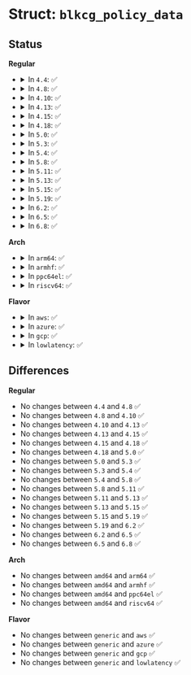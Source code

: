 # Struct: <code>blkcg_policy_data</code>

## Status
<b>Regular</b>
<ul>
<li>
<details>
<summary>In <code>4.4</code>: ✅</summary>

```c
struct blkcg_policy_data {
    struct blkcg *blkcg;
    int plid;
};
```
</details>
</li>
<li>
<details>
<summary>In <code>4.8</code>: ✅</summary>

```c
struct blkcg_policy_data {
    struct blkcg *blkcg;
    int plid;
};
```
</details>
</li>
<li>
<details>
<summary>In <code>4.10</code>: ✅</summary>

```c
struct blkcg_policy_data {
    struct blkcg *blkcg;
    int plid;
};
```
</details>
</li>
<li>
<details>
<summary>In <code>4.13</code>: ✅</summary>

```c
struct blkcg_policy_data {
    struct blkcg *blkcg;
    int plid;
};
```
</details>
</li>
<li>
<details>
<summary>In <code>4.15</code>: ✅</summary>

```c
struct blkcg_policy_data {
    struct blkcg *blkcg;
    int plid;
};
```
</details>
</li>
<li>
<details>
<summary>In <code>4.18</code>: ✅</summary>

```c
struct blkcg_policy_data {
    struct blkcg *blkcg;
    int plid;
};
```
</details>
</li>
<li>
<details>
<summary>In <code>5.0</code>: ✅</summary>

```c
struct blkcg_policy_data {
    struct blkcg *blkcg;
    int plid;
};
```
</details>
</li>
<li>
<details>
<summary>In <code>5.3</code>: ✅</summary>

```c
struct blkcg_policy_data {
    struct blkcg *blkcg;
    int plid;
};
```
</details>
</li>
<li>
<details>
<summary>In <code>5.4</code>: ✅</summary>

```c
struct blkcg_policy_data {
    struct blkcg *blkcg;
    int plid;
};
```
</details>
</li>
<li>
<details>
<summary>In <code>5.8</code>: ✅</summary>

```c
struct blkcg_policy_data {
    struct blkcg *blkcg;
    int plid;
};
```
</details>
</li>
<li>
<details>
<summary>In <code>5.11</code>: ✅</summary>

```c
struct blkcg_policy_data {
    struct blkcg *blkcg;
    int plid;
};
```
</details>
</li>
<li>
<details>
<summary>In <code>5.13</code>: ✅</summary>

```c
struct blkcg_policy_data {
    struct blkcg *blkcg;
    int plid;
};
```
</details>
</li>
<li>
<details>
<summary>In <code>5.15</code>: ✅</summary>

```c
struct blkcg_policy_data {
    struct blkcg *blkcg;
    int plid;
};
```
</details>
</li>
<li>
<details>
<summary>In <code>5.19</code>: ✅</summary>

```c
struct blkcg_policy_data {
    struct blkcg *blkcg;
    int plid;
};
```
</details>
</li>
<li>
<details>
<summary>In <code>6.2</code>: ✅</summary>

```c
struct blkcg_policy_data {
    struct blkcg *blkcg;
    int plid;
};
```
</details>
</li>
<li>
<details>
<summary>In <code>6.5</code>: ✅</summary>

```c
struct blkcg_policy_data {
    struct blkcg *blkcg;
    int plid;
};
```
</details>
</li>
<li>
<details>
<summary>In <code>6.8</code>: ✅</summary>

```c
struct blkcg_policy_data {
    struct blkcg *blkcg;
    int plid;
};
```
</details>
</li>
</ul>
<b>Arch</b>
<ul>
<li>
<details>
<summary>In <code>arm64</code>: ✅</summary>

```c
struct blkcg_policy_data {
    struct blkcg *blkcg;
    int plid;
};
```
</details>
</li>
<li>
<details>
<summary>In <code>armhf</code>: ✅</summary>

```c
struct blkcg_policy_data {
    struct blkcg *blkcg;
    int plid;
};
```
</details>
</li>
<li>
<details>
<summary>In <code>ppc64el</code>: ✅</summary>

```c
struct blkcg_policy_data {
    struct blkcg *blkcg;
    int plid;
};
```
</details>
</li>
<li>
<details>
<summary>In <code>riscv64</code>: ✅</summary>

```c
struct blkcg_policy_data {
    struct blkcg *blkcg;
    int plid;
};
```
</details>
</li>
</ul>
<b>Flavor</b>
<ul>
<li>
<details>
<summary>In <code>aws</code>: ✅</summary>

```c
struct blkcg_policy_data {
    struct blkcg *blkcg;
    int plid;
};
```
</details>
</li>
<li>
<details>
<summary>In <code>azure</code>: ✅</summary>

```c
struct blkcg_policy_data {
    struct blkcg *blkcg;
    int plid;
};
```
</details>
</li>
<li>
<details>
<summary>In <code>gcp</code>: ✅</summary>

```c
struct blkcg_policy_data {
    struct blkcg *blkcg;
    int plid;
};
```
</details>
</li>
<li>
<details>
<summary>In <code>lowlatency</code>: ✅</summary>

```c
struct blkcg_policy_data {
    struct blkcg *blkcg;
    int plid;
};
```
</details>
</li>
</ul>

## Differences
<b>Regular</b>
<ul>
<li>
No changes between <code>4.4</code> and <code>4.8</code> ✅
</li>
<li>
No changes between <code>4.8</code> and <code>4.10</code> ✅
</li>
<li>
No changes between <code>4.10</code> and <code>4.13</code> ✅
</li>
<li>
No changes between <code>4.13</code> and <code>4.15</code> ✅
</li>
<li>
No changes between <code>4.15</code> and <code>4.18</code> ✅
</li>
<li>
No changes between <code>4.18</code> and <code>5.0</code> ✅
</li>
<li>
No changes between <code>5.0</code> and <code>5.3</code> ✅
</li>
<li>
No changes between <code>5.3</code> and <code>5.4</code> ✅
</li>
<li>
No changes between <code>5.4</code> and <code>5.8</code> ✅
</li>
<li>
No changes between <code>5.8</code> and <code>5.11</code> ✅
</li>
<li>
No changes between <code>5.11</code> and <code>5.13</code> ✅
</li>
<li>
No changes between <code>5.13</code> and <code>5.15</code> ✅
</li>
<li>
No changes between <code>5.15</code> and <code>5.19</code> ✅
</li>
<li>
No changes between <code>5.19</code> and <code>6.2</code> ✅
</li>
<li>
No changes between <code>6.2</code> and <code>6.5</code> ✅
</li>
<li>
No changes between <code>6.5</code> and <code>6.8</code> ✅
</li>
</ul>
<b>Arch</b>
<ul>
<li>
No changes between <code>amd64</code> and <code>arm64</code> ✅
</li>
<li>
No changes between <code>amd64</code> and <code>armhf</code> ✅
</li>
<li>
No changes between <code>amd64</code> and <code>ppc64el</code> ✅
</li>
<li>
No changes between <code>amd64</code> and <code>riscv64</code> ✅
</li>
</ul>
<b>Flavor</b>
<ul>
<li>
No changes between <code>generic</code> and <code>aws</code> ✅
</li>
<li>
No changes between <code>generic</code> and <code>azure</code> ✅
</li>
<li>
No changes between <code>generic</code> and <code>gcp</code> ✅
</li>
<li>
No changes between <code>generic</code> and <code>lowlatency</code> ✅
</li>
</ul>
